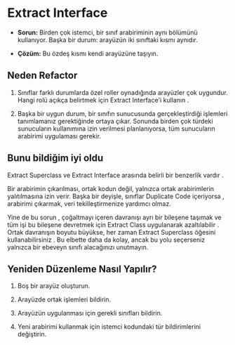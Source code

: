 # Extract Interface

- **Sorun:** Birden çok istemci, bir sınıf arabiriminin aynı bölümünü kullanıyor. Başka bir durum: arayüzün iki sınıftaki kısmı aynıdır.

- **Çözüm:** Bu özdeş kısmı kendi arayüzüne taşıyın.

## Neden Refactor

1. Sınıflar farklı durumlarda özel roller oynadığında arayüzler çok uygundur. Hangi rolü açıkça belirtmek için Extract Interface'i kullanın .

2. Başka bir uygun durum, bir sınıfın sunucusunda gerçekleştirdiği işlemleri tanımlamanız gerektiğinde ortaya çıkar. Sonunda birden çok türdeki sunucuların kullanımına izin verilmesi planlanıyorsa, tüm sunucuların arabirimi uygulaması gerekir.

## Bunu bildiğim iyi oldu

Extract Superclass ve Extract Interface arasında belirli bir benzerlik vardır .

Bir arabirimin çıkarılması, ortak kodun değil, yalnızca ortak arabirimlerin yalıtılmasına izin verir. Başka bir deyişle, sınıflar Duplicate Code içeriyorsa , arabirimi çıkarmak, veri tekilleştirmenize yardımcı olmaz.

Yine de bu sorun , çoğaltmayı içeren davranışı ayrı bir bileşene taşımak ve tüm işi bu bileşene devretmek için Extract Class uygulanarak azaltılabilir . Ortak davranışın boyutu büyükse, her zaman Extract Superclass öğesini kullanabilirsiniz . Bu elbette daha da kolay, ancak bu yolu seçerseniz yalnızca bir ebeveyn sınıfı alacağınızı unutmayın.

## Yeniden Düzenleme Nasıl Yapılır?

1. Boş bir arayüz oluşturun.

2. Arayüzde ortak işlemleri bildirin.

3. Arayüzün uygulanması için gerekli sınıfları bildirin.

4. Yeni arabirimi kullanmak için istemci kodundaki tür bildirimlerini değiştirin.
